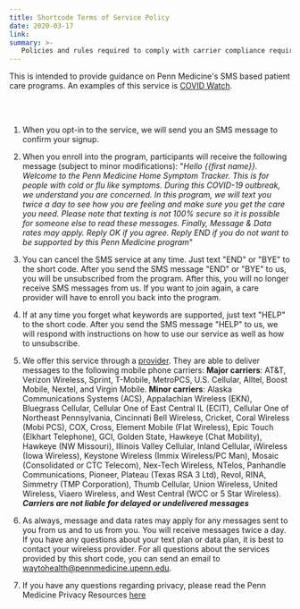 ```yaml
---
title: Shortcode Terms of Service Policy
date: 2020-03-17
link:
summary: >-
   Policies and rules required to comply with carrier compliance requirements, industry standards, and applicable law.
---
```


This is intended to provide guidance on Penn Medicine's SMS based patient care programs. An examples of this service is [COVID Watch](https://covidwatch.waytohealth.org).

<br/> <br/>

1. When you opt-in to the service, we will send you an SMS message to confirm your signup.

2. When you enroll into the program, participants will receive the following message (subject to minor modifications): "*Hello {{first name}}. Welcome to the Penn Medicine Home Symptom Tracker. This is for people with cold or flu like symptoms. During this COVID-19 outbreak, we understand you are concerned. In this program, we will text you twice a day to see how you are feeling and make sure you get the care you need. Please note that texting is not 100% secure so it is possible for someone else to read these messages. Finally,  Message & Data rates may apply. Reply OK if you agree. Reply END if you do not want to be supported by this Penn Medicine program*"

3. You can cancel the SMS service at any time. Just text "END" or "BYE" to the short code. After you send the SMS message "END" or "BYE" to us, you will be unsubscribed from the program. After this, you will no longer receive SMS messages from us. If you want to join again, a care provider will have to enroll you back into the program. 

4. If at any time you forget what keywords are supported, just text "HELP" to the short code. After you send the SMS message "HELP" to us, we will respond with instructions on how to use our service as well as how to unsubscribe.

5. We offer this service through a [provider](https://twilio.com). They are able to deliver messages to the following mobile phone carriers: **Major carriers**: AT&T, Verizon Wireless, Sprint, T-Mobile, MetroPCS, U.S. Cellular, Alltel, Boost Mobile, Nextel, and Virgin Mobile. **Minor carriers**: Alaska Communications Systems (ACS), Appalachian Wireless (EKN), Bluegrass Cellular, Cellular One of East Central IL (ECIT), Cellular One of Northeast Pennsylvania, Cincinnati Bell Wireless, Cricket, Coral Wireless (Mobi PCS), COX, Cross, Element Mobile (Flat Wireless), Epic Touch (Elkhart Telephone), GCI, Golden State, Hawkeye (Chat Mobility), Hawkeye (NW Missouri), Illinois Valley Cellular, Inland Cellular, iWireless (Iowa Wireless), Keystone Wireless (Immix Wireless/PC Man), Mosaic (Consolidated or CTC Telecom), Nex-Tech Wireless, NTelos, Panhandle Communications, Pioneer, Plateau (Texas RSA 3 Ltd), Revol, RINA, Simmetry (TMP Corporation), Thumb Cellular, Union Wireless, United Wireless, Viaero Wireless, and West Central (WCC or 5 Star Wireless). ***Carriers are not liable for delayed or undelivered messages***

6. As always, message and data rates may apply for any messages sent to you from us and to us from you. You will receive messages twice a day. If you have any questions about your text plan or data plan, it is best to contact your wireless provider. For all questions about the services provided by this short code, you can send an email to waytohealth@pennmedicine.upenn.edu.

7. If you have any questions regarding privacy, please read the Penn Medicine Privacy Resources [here](https://www.pennmedicine.org/for-patients-and-visitors/patient-information/hipaa-and-privacy)